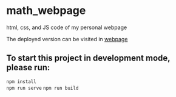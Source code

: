 # math_webpage
html, css, and JS code of my personal webpage

The deployed version can be visited in <a href="https://www.miguelmath.com">webpage</a>


## To start this project in development mode, please run:

  `npm install`  
  `npm run serve`
  `npm run build`
  
